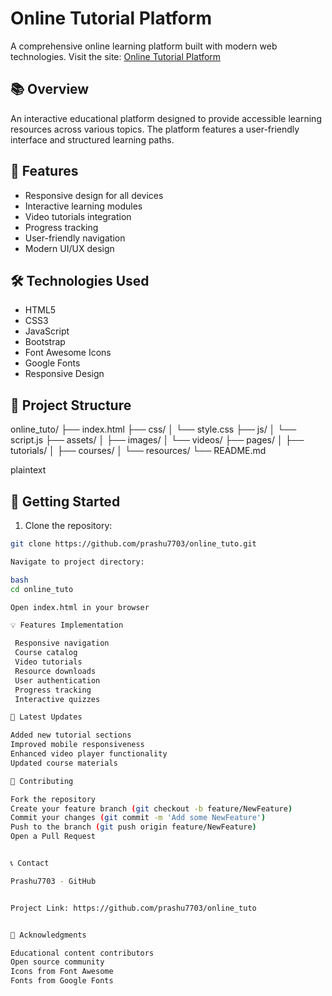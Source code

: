 # Online Tutorial Platform

A comprehensive online learning platform built with modern web technologies. Visit the site: [Online Tutorial Platform](https://prashu7703.github.io/online_tuto/)

## 📚 Overview

An interactive educational platform designed to provide accessible learning resources across various topics. The platform features a user-friendly interface and structured learning paths.

## 🎯 Features

- Responsive design for all devices
- Interactive learning modules
- Video tutorials integration
- Progress tracking
- User-friendly navigation
- Modern UI/UX design

## 🛠️ Technologies Used

- HTML5
- CSS3
- JavaScript
- Bootstrap
- Font Awesome Icons
- Google Fonts
- Responsive Design

## 📂 Project Structure


online_tuto/
├── index.html
├── css/
│   └── style.css
├── js/
│   └── script.js
├── assets/
│   ├── images/
│   └── videos/
├── pages/
│   ├── tutorials/
│   ├── courses/
│   └── resources/
└── README.md


plaintext

## 🚀 Getting Started

1. Clone the repository:
```bash
git clone https://github.com/prashu7703/online_tuto.git

Navigate to project directory:

bash
cd online_tuto

Open index.html in your browser

💡 Features Implementation

 Responsive navigation
 Course catalog
 Video tutorials
 Resource downloads
 User authentication
 Progress tracking
 Interactive quizzes

🔄 Latest Updates

Added new tutorial sections
Improved mobile responsiveness
Enhanced video player functionality
Updated course materials

🤝 Contributing

Fork the repository
Create your feature branch (git checkout -b feature/NewFeature)
Commit your changes (git commit -m 'Add some NewFeature')
Push to the branch (git push origin feature/NewFeature)
Open a Pull Request


📞 Contact

Prashu7703 - GitHub


Project Link: https://github.com/prashu7703/online_tuto


🙏 Acknowledgments

Educational content contributors
Open source community
Icons from Font Awesome
Fonts from Google Fonts
